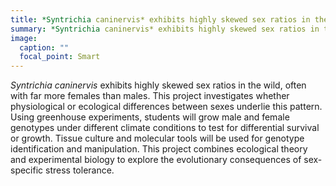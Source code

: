 ```yaml
---
title: *Syntrichia caninervis* exhibits highly skewed sex ratios in the wild, often with far more females than males. This project investigates whether physiological or ecological differences between sexes underlie this pattern. Using greenhouse experiments, students will grow male and female genotypes under different climate conditions to test for differential survival or growth. Tissue culture and molecular tools will be used for genotype identification and manipulation. This project combines ecological theory and experimental biology to explore the evolutionary consequences of sex-specific stress tolerance.
summary: *Syntrichia caninervis* exhibits highly skewed sex ratios in the wild, often with far more females than males. This project investigates whether physiological o...
image:
  caption: ""
  focal_point: Smart
---
```


*Syntrichia caninervis* exhibits highly skewed sex ratios in the wild, often with far more females than males. This project investigates whether physiological or ecological differences between sexes underlie this pattern. Using greenhouse experiments, students will grow male and female genotypes under different climate conditions to test for differential survival or growth. Tissue culture and molecular tools will be used for genotype identification and manipulation. This project combines ecological theory and experimental biology to explore the evolutionary consequences of sex-specific stress tolerance.
